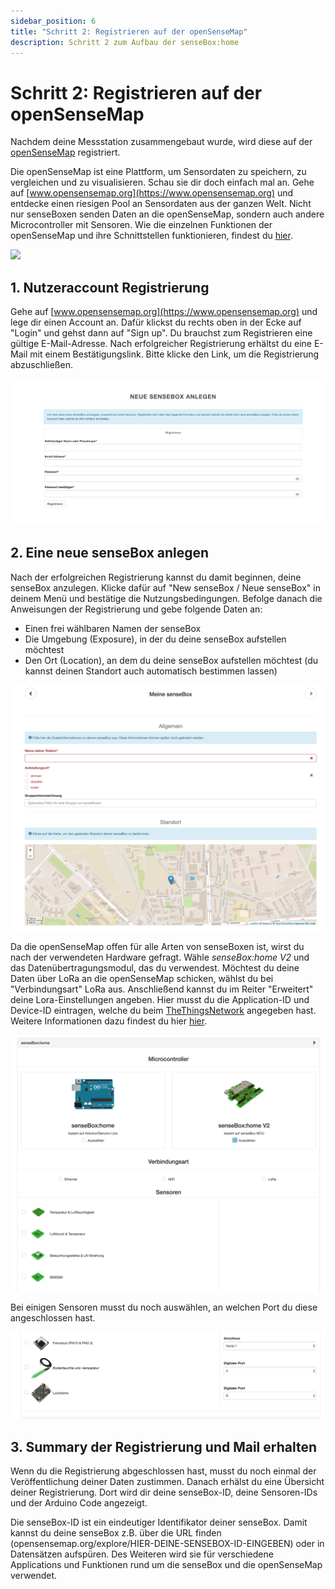 ```yaml
---
sidebar_position: 6
title: "Schritt 2: Registrieren auf der openSenseMap"
description: Schritt 2 zum Aufbau der senseBox:home
---
```


# Schritt 2: Registrieren auf der openSenseMap

Nachdem deine Messstation zusammengebaut wurde, wird diese auf der [openSenseMap](https://opensensemap.org) registriert.

Die openSenseMap ist eine Plattform, um Sensordaten zu speichern, zu vergleichen und zu visualisieren. Schau sie dir doch einfach mal an. Gehe auf [www.opensensemap.org](https://www.opensensemap.org) und entdecke einen riesigen Pool an Sensordaten aus der ganzen Welt. Nicht nur senseBoxen senden Daten an die openSenseMap, sondern auch andere Microcontroller mit Sensoren. Wie die einzelnen Funktionen der openSenseMap und ihre Schnittstellen funktionieren, findest du [hier](https://docs.sensebox.de/opensensemap/).

![](../../static/img/sensebox-home-bilder/home-schritt-2/osem-1.png)

## 1. Nutzeraccount Registrierung
Gehe auf [www.opensensemap.org](https://www.opensensemap.org) und lege dir einen Account an. Dafür klickst du rechts oben in der Ecke auf "Login" und gehst dann auf "Sign up". Du brauchst zum Registrieren eine gültige E-Mail-Adresse. Nach erfolgreicher Registrierung erhältst du eine E-Mail mit einem Bestätigungslink. Bitte klicke den Link, um die Registrierung abzuschließen.


![](../../static/img/sensebox-home-bilder/home-schritt-2/osem-2.png)


## 2. Eine neue senseBox anlegen
Nach der erfolgreichen Registrierung kannst du damit beginnen, deine senseBox anzulegen. Klicke dafür auf "New senseBox / Neue senseBox" in deinem Menü und bestätige die Nutzungsbedingungen. Befolge danach die Anweisungen der Registrierung und gebe folgende Daten an:

* Einen frei wählbaren Namen der senseBox
* Die Umgebung (Exposure), in der du deine senseBox aufstellen möchtest
* Den Ort (Location), an dem du deine senseBox aufstellen möchtest (du kannst deinen Standort auch automatisch bestimmen lassen)


![](../../static/img/sensebox-home-bilder/home-schritt-2/osem-3.png)

Da die openSenseMap offen für alle Arten von senseBoxen ist, wirst du nach der verwendeten Hardware gefragt. Wähle *senseBox:home V2* und das Datenübertragungsmodul, das du verwendest. Möchtest du deine Daten über LoRa an die openSenseMap schicken, wählst du bei "Verbindungsart" LoRa aus. Anschließend kannst du im Reiter "Erweitert" deine Lora-Einstellungen angeben. Hier musst du die Application-ID und Device-ID eintragen, welche du beim [TheThingsNetwork](www.thethingsnetwork.org) angegeben hast. Weitere Informationen dazu findest du hier [hier](/sensebox-home-erweiterungen/home-erweiterung-lora/).

![](../../static/img/sensebox-home-bilder/home-schritt-2/osem-4.png)

Bei einigen Sensoren musst du noch auswählen, an welchen Port du diese angeschlossen hast.

![](../../static/img/sensebox-home-bilder/home-schritt-2/osem-5.png)



## 3. Summary der Registrierung und Mail erhalten
Wenn du die Registrierung abgeschlossen hast, musst du noch einmal der Veröffentlichung deiner Daten zustimmen. Danach erhälst du eine Übersicht deiner Registrierung. Dort wird dir deine senseBox-ID, deine Sensoren-IDs und der Arduino Code angezeigt.

Die senseBox-ID ist ein eindeutiger Identifikator deiner senseBox. Damit kannst du deine senseBox z.B. über die URL finden (opensensemap.org/explore/HIER-DEINE-SENSEBOX-ID-EINGEBEN) oder in Datensätzen aufspüren. Des Weiteren wird sie für verschiedene Applications und Funktionen rund um die senseBox und die openSenseMap verwendet.
